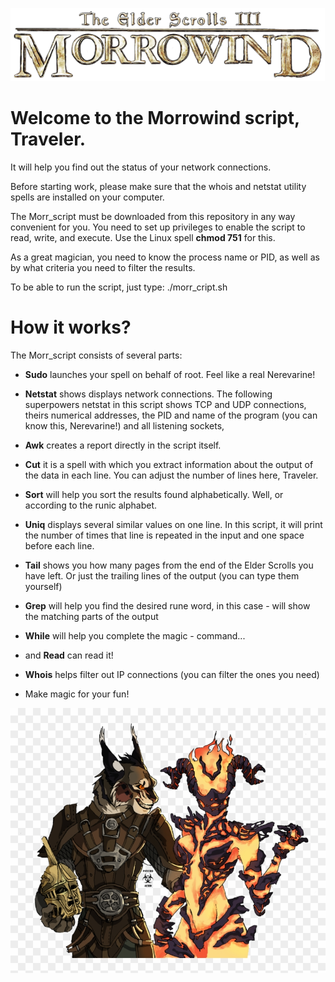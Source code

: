 ![alt text](https://github.com/allozavrr/Screenshots/blob/main/The_Elder_Scrolls_III_-_Morrowind_-_Text_Logo.png "Welcome to Elder Scripts, Traveler!")


# Welcome to the Morrowind script, Traveler. 
It will help you find out the status of your network connections.

Before starting work, please make sure that the whois and netstat utility spells are installed on your computer. 

The Morr_script must be downloaded from this repository in any way convenient for you. You need to set up privileges to enable the script to read, write, and execute. Use the Linux spell **chmod 751** for this.

As a great magician, you need to know the process name or PID, as well as by what criteria you need to filter the results.

To be able to run the script, just type: ./morr_cript.sh

# How it works?

The Morr_script consists of several parts:

*  **Sudo** launches your spell on behalf of root. Feel like a real Nerevarine!

*  **Netstat** shows displays network connections. 
The following superpowers netstat in this script shows TCP and UDP connections, theirs numerical addresses, the PID and name of the program (you can know this, Nerevarine!) and all listening sockets, 

* **Awk** creates a report directly in the script itself.

* **Cut** it is a spell with which you extract information about the output of the data in each line. You can adjust the number of lines here, Traveler.

* **Sort** will help you sort the results found alphabetically. Well, or according to the runic alphabet.

* **Uniq** displays several similar values on one line. In this script, it will print the number of times that line is repeated in the input and one space before each line.

* **Tail** shows you how many pages from the end of the Elder Scrolls you have left. Or just the trailing lines of the output (you can type them yourself)

* **Grep** will help you find the desired rune word, in this case - will show the matching parts of the output

* **While** will help you complete the magic - command...

* and **Read** can read it!

* **Whois** helps filter out IP connections (you can filter the ones you need)

* Make magic for your fun!





![alt text](https://github.com/allozavrr/Screenshots/blob/main/620-6204264_elder-scrolls-morrowind-elder-scrolls-v-skyrim-elder.png "Morrowind never ending!")
